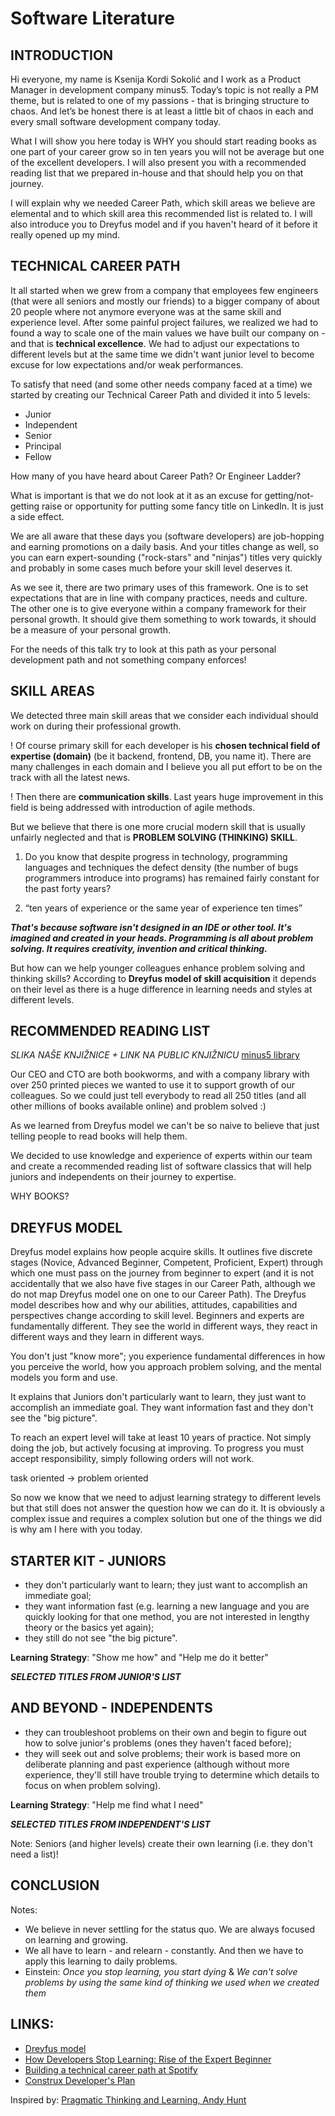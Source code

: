 # Software Literature

## INTRODUCTION
Hi everyone, my name is Ksenija Kordi Sokolić and I work as a Product Manager in development company minus5. Today’s topic is not really a PM theme, but is related to one of my passions - that is bringing structure to chaos. And let’s be honest there is at least a little bit of chaos in each and every small software development company today.

What I will show you here today is WHY you should start reading books as one part of your career grow so in ten years you will not be average but one of the excellent developers.
I will also present you with a recommended reading list that we prepared in-house and that should help you on that journey.

I will explain why we needed Career Path, which skill areas we believe are elemental and to which skill area this recommended list is related to. I will also introduce you to Dreyfus model and if you haven't heard of it before it really opened up my mind.

## TECHNICAL CAREER PATH

It all started when we grew from a company that employees few engineers (that were all seniors and mostly our friends) to a bigger company of about 20 people where not anymore everyone was at the same skill and experience level. After some painful project failures, we realized we had to found a way to scale one of the main values we have built our company on - and that is **technical excellence**. We had to adjust our expectations to different levels but at the same time we didn't want junior level to become excuse for low expectations and/or weak performances.

To satisfy that need (and some other needs company faced at a time) we started by creating our Technical Career Path and divided it into 5 levels:

* Junior
* Independent
* Senior
* Principal
* Fellow

How many of you have heard about Career Path? Or Engineer Ladder?

What is important is that we do not look at it as an excuse for getting/not-getting raise or opportunity for putting some fancy title on LinkedIn. It is just a side effect.

We are all aware that these days you (software developers) are job-hopping and earning promotions on a daily basis. And your titles change as well, so you can earn expert-sounding ("rock-stars" and "ninjas") titles very quickly and probably in some cases much before your skill level deserves it. 

As we see it, there are two primary uses of this framework. One is to set expectations that are in line with company practices, needs and culture. The other one is to give everyone within a company framework for their personal growth. It should give them something to work towards, it should be a measure of your personal growth.

For the needs of this talk try to look at this path as your personal development path and not something company enforces! 

## SKILL AREAS

We detected three main skill areas that we consider each individual should work on during their professional growth.

! Of course primary skill for each developer is his **chosen technical field of expertise (domain)** (be it backend, frontend, DB, you name it). There are many challenges in each domain and I believe you all put effort to be on the track with all the latest news. 

! Then there are **communication skills**. Last years huge improvement in this field is being addressed with introduction of agile methods. 

But we believe that there is one more crucial modern skill that is usually unfairly neglected and that is **PROBLEM SOLVING (THINKING) SKILL**.
 
1. Do you know that despite progress in technology, programming languages and techniques the defect density (the number of bugs programmers introduce into programs) has remained fairly constant for the past forty years?

2. “ten years of experience or the same year of experience ten times”

**_That's because software isn't designed in an IDE or other tool. It's imagined and created in your heads. Programming is all about problem solving. It requires creativity, invention and critical thinking._**

But how can we help younger colleagues enhance problem solving and thinking skills? According to **Dreyfus model of skill acquisition** it depends on their level as there is a huge difference in learning needs and styles at different levels.

## RECOMMENDED READING LIST

*SLIKA NAŠE KNJIŽNICE + LINK NA PUBLIC KNJIŽNICU*
[minus5 library](https://minus5.libib.com/)

Our CEO and CTO are both bookworms, and with a company library with over 250 printed pieces we wanted to use it to support growth of our colleagues. So we could just tell everybody to read all 250 titles (and all other millions of books available online) and problem solved :)

As we learned from Dreyfus model we can't be so naive to believe that just telling people to read books will help them. 

We decided to use knowledge and experience of experts within our team and create a recommended reading list of software classics that will help juniors and independents on their journey to expertise.

WHY BOOKS?

## DREYFUS MODEL

Dreyfus model explains how people acquire skills. It outlines five discrete stages (Novice, Advanced Beginner, Competent, Proficient, Expert) through which one must pass on the journey from beginner to expert (and it is not accidentally that we also have five stages in our Career Path, although we do not map Dreyfus model one on one to our Career Path). 
The Dreyfus model describes how and why our abilities, attitudes, capabilities and perspectives change according to skill level.
Beginners and experts are fundamentally different. They see the world in different ways, they react in different ways and they learn in different ways.

You don't just "know more"; you experience fundamental differences in how you perceive the world, how you approach problem solving, and the mental models you form and use.

It explains that Juniors don't particularly want to learn, they just want to accomplish an immediate goal. They want information fast and they don't see the "big picture".

To reach an expert level will take at least 10 years of practice. Not simply doing the job, but actively focusing at improving.
To progress you must accept responsibility, simply following orders will not work.

task oriented -> problem oriented

So now we know that we need to adjust learning strategy to different levels but that still does not answer the question how we can do it. It is obviously a complex issue and requires a complex solution but one of the things we did is why am I here with you today.

## STARTER KIT - JUNIORS

* they don't particularly want to learn; they just want to accomplish an immediate goal;
* they want information fast (e.g. learning a new language and you are quickly looking for that one method, you are not interested in lengthy theory or the basics yet again);
* they still do not see "the big picture".

**Learning Strategy**: "Show me how" and "Help me do it better"

**_SELECTED TITLES FROM JUNIOR'S LIST_**

## AND BEYOND - INDEPENDENTS

* they can troubleshoot problems on their own and begin to figure out how to solve junior's problems (ones they haven't faced before);
* they will seek out and solve problems; their work is based more on deliberate planning and past experience (although without more experience, they'll still have trouble trying to determine which details to focus on when problem solving).

**Learning Strategy**: "Help me find what I need"

**_SELECTED TITLES FROM INDEPENDENT'S LIST_**

Note: Seniors (and higher levels) create their own learning (i.e. they don't need a list)!

## CONCLUSION

Notes:
* We believe in never settling for the status quo. We are always focused on learning and growing.
* We all have to learn - and relearn - constantly. And then we have to apply this learning to daily problems.
* Einstein: *Once you stop learning, you start dying* & *We can't solve problems by using the same kind of thinking we used when we created them*


## LINKS:
* [Dreyfus model](https://en.wikipedia.org/wiki/Dreyfus_model_of_skill_acquisition)
* [How Developers Stop Learning: Rise of the Expert Beginner](https://www.daedtech.com/how-developers-stop-learning-rise-of-the-expert-beginner/)
* [Building a technical career path at Spotify](https://labs.spotify.com/2016/02/08/technical-career-path/)
* [Construx Developer's Plan](http://www.construx.com/Resources/Developer_Professional_Development_Plan/)

Inspired by: [Pragmatic Thinking and Learning, Andy Hunt](https://www.amazon.com/Pragmatic-Thinking-Learning-Refactor-Programmers/dp/1934356050)
